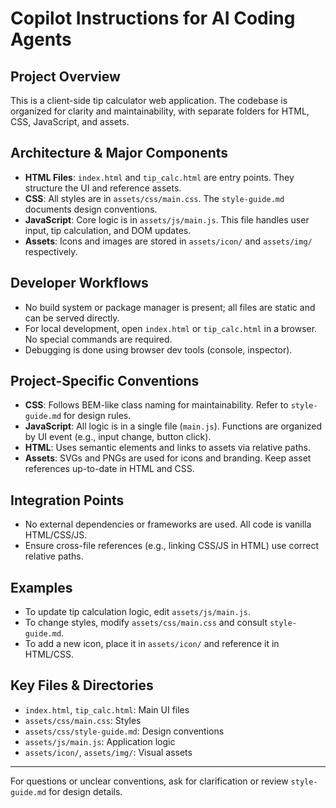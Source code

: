 # Copilot Instructions for AI Coding Agents

## Project Overview
This is a client-side tip calculator web application. The codebase is organized for clarity and maintainability, with separate folders for HTML, CSS, JavaScript, and assets.

## Architecture & Major Components
- **HTML Files**: `index.html` and `tip_calc.html` are entry points. They structure the UI and reference assets.
- **CSS**: All styles are in `assets/css/main.css`. The `style-guide.md` documents design conventions.
- **JavaScript**: Core logic is in `assets/js/main.js`. This file handles user input, tip calculation, and DOM updates.
- **Assets**: Icons and images are stored in `assets/icon/` and `assets/img/` respectively.

## Developer Workflows
- No build system or package manager is present; all files are static and can be served directly.
- For local development, open `index.html` or `tip_calc.html` in a browser. No special commands are required.
- Debugging is done using browser dev tools (console, inspector).

## Project-Specific Conventions
- **CSS**: Follows BEM-like class naming for maintainability. Refer to `style-guide.md` for design rules.
- **JavaScript**: All logic is in a single file (`main.js`). Functions are organized by UI event (e.g., input change, button click).
- **HTML**: Uses semantic elements and links to assets via relative paths.
- **Assets**: SVGs and PNGs are used for icons and branding. Keep asset references up-to-date in HTML and CSS.

## Integration Points
- No external dependencies or frameworks are used. All code is vanilla HTML/CSS/JS.
- Ensure cross-file references (e.g., linking CSS/JS in HTML) use correct relative paths.

## Examples
- To update tip calculation logic, edit `assets/js/main.js`.
- To change styles, modify `assets/css/main.css` and consult `style-guide.md`.
- To add a new icon, place it in `assets/icon/` and reference it in HTML/CSS.

## Key Files & Directories
- `index.html`, `tip_calc.html`: Main UI files
- `assets/css/main.css`: Styles
- `assets/css/style-guide.md`: Design conventions
- `assets/js/main.js`: Application logic
- `assets/icon/`, `assets/img/`: Visual assets

---
For questions or unclear conventions, ask for clarification or review `style-guide.md` for design details.
